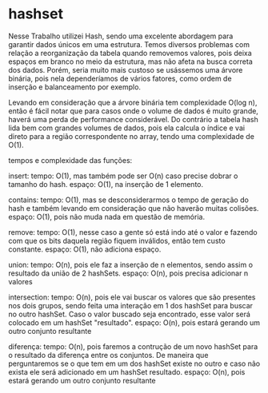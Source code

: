 # hashset

Nesse Trabalho utilizei Hash, sendo uma excelente abordagem para garantir dados únicos em uma estrutura. Temos diversos problemas com relação a reorganização da tabela quando removemos valores, pois deixa espaços em branco no meio da estrutura, mas não afeta na busca correta dos dados. Porém, seria muito mais custoso se usássemos uma árvore binária, pois nela dependeríamos de vários fatores, como ordem de inserção e balanceamento por exemplo.

Levando em consideração que a árvore binária tem complexidade O(log n), então é fácil notar que para casos onde o volume de dados é muito grande, haverá uma perda de performance considerável. Do contrário a tabela hash lida bem com grandes volumes de dados, pois ela calcula o índice e vai direto para a região correspondente no array, tendo uma complexidade de O(1).


tempos e complexidade das funções: 

insert: 
 tempo: O(1), mas também pode ser O(n) caso precise dobrar o tamanho do hash.
 espaço: O(1), na inserção de 1 elemento. 
 
 contains: 
 tempo: O(1), mas se desconsiderarmos o tempo de geração do hash e também levando em consideração que não haverão muitas colisões. 
 espaço: O(1), pois não muda nada em questão de memória. 
 
 remove: 
 tempo: O(1), nesse caso a gente só está indo até o valor e fazendo com que os bits daquela região fiquem inválidos, então tem custo constante.
 espaço: O(1), não adiciona espaço.
 
 union: 
 tempo: O(n), pois ele faz a inserção de n elementos, sendo assim o resultado da união de 2 hashSets. 
 espaço: O(n), pois precisa adicionar n valores
 
 intersection: 
tempo: O(n), pois ele vai buscar os valores que são presentes nos dois grupos, sendo feita uma interação em 1 dos hashSet para buscar no outro hashSet. Caso o valor buscado seja encontrado, esse valor será colocado em um hashSet "resultado".
 espaço: O(n), pois estará gerando um outro conjunto resultante 
 
 diferença:
tempo: O(n), pois faremos a contrução de um novo hashSet para o resultado da diferença entre os conjuntos. De maneira que perguntaremos se o que tem em um dos hashSet existe no outro e caso não exista ele será adicionado em um hashSet resultado.
espaço: O(n), pois estará gerando um outro conjunto resultante
